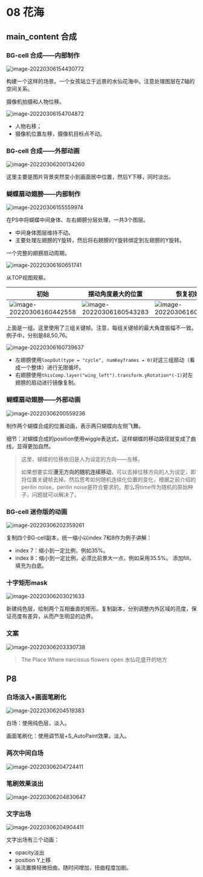 # 08 花海

## main_content 合成

### BG-cell 合成——内部制作

![image-20220306154430772](assets/image-20220306154430772.png)

构建一个这样的场景。一个女孩站立于远景的水仙花海中。注意处理图层在Z轴的空间关系。

摄像机拍摄和人物位移。

![image-20220306154704872](assets/image-20220306154704872.png)

- 人物右移；
- 摄像机位置左移，摄像机目标点不动。



### BG-cell 合成——外部动画

![image-20220306200134260](assets/image-20220306200134260.png)

这里主要是图片背景突然变小到画面居中位置，然后Y下移，同时淡出。



### 蝴蝶扇动翅膀——内部制作

![image-20220306155559974](assets/image-20220306155559974.png)

在PS中将蝴蝶中间身体、左右翅膀分层处理，一共3个图层。

- 中间身体图层维持不动。
- 主要处理左翅膀的Y旋转，然后将右翅膀的Y旋转绑定到左翅膀的Y旋转。

一个完整的翅膀扇动周期。

![image-20220306160651741](assets/image-20220306160651741.png)

从TOP视图观察。

| 初始                                                         | 摆动角度最大的位置                                           | 恢复初始                                                     |
| ------------------------------------------------------------ | ------------------------------------------------------------ | ------------------------------------------------------------ |
| ![image-20220306160442558](assets/image-20220306160442558.png) | ![image-20220306160543283](assets/image-20220306160543283.png) | ![image-20220306160557171](assets/image-20220306160557171.png) |

上面是一组。这里使用了三组关键帧。注意，每组关键帧的最大角度振幅不一致。例子中，分别是88,50,76。

![image-20220306160739637](assets/image-20220306160739637.png)

- 左翅膀使用`loopOut(type = "cycle", numKeyframes = 0)`对这三组扇动（看成一个整体）进行无限循坏。
- 右翅膀使用`thisComp.layer("wing_left").transform.yRotation*(-1)`对左翅膀的扇动进行镜像复制。



### 蝴蝶扇动翅膀——外部动画

![image-20220306200559236](assets/image-20220306200559236.png)

制作两个蝴蝶合成的位置动画，表示两只蝴蝶向左侧飞舞。

细节：对蝴蝶合成的position使用wiggle表达式，这样蝴蝶的移动路径就变成了曲线，显得更加自然。

> 这里，蝴蝶的位移依旧是人为设定的方向——左移。
>
> 如果想要实现**漫无方向的随机连续移动**，可以去掉位移方向的人为设定，即将位置关键帧去掉。然后思考如何随机连续化位置的变化，根据之前介绍的perilin noise，perilin noise是符合要求的。那么将time作为随机的原始种子，问题就可以解决了。



### BG-cell 迷你版的动画

![image-20220306202359261](assets/image-20220306202359261.png)

复制四个BG-cell副本，统一缩小以index 7和8作为例子讲解：

- index 7：缩小到一定比例，例如35%。
- index 8：缩小到一定比例，必须比前景大一点，例如采用35.5%。 添加fill，填充为白底。



### 十字矩形mask

![image-20220306203021633](assets/image-20220306203021633.png)

新建纯色层，绘制两个互相垂直的矩形。复制副本，分别调整内外区域的亮度，保证亮度有差异，从而产生明显的边界。



### 文案

![image-20220306203330738](assets/image-20220306203330738.png)

> The Place Where narcissus flowers open 水仙花盛开的地方



## P8

### 白场淡入+画面笔刷化

![image-20220306204519383](assets/image-20220306204519383.png)

白场：使用纯色层，淡入。

画面笔刷化：使用调节层+S_AutoPaint效果，淡入。



### 两次中间白场

![image-20220306204724411](assets/image-20220306204724411.png)



### 笔刷效果淡出

![image-20220306204830647](assets/image-20220306204830647.png)



### 文字出场

![image-20220306204904411](assets/image-20220306204904411.png)

文字出场有三个动画：

- opacity淡出
- position Y上移
- 湍流置换轻微扭曲，随时间增加，扭曲程度加剧。
